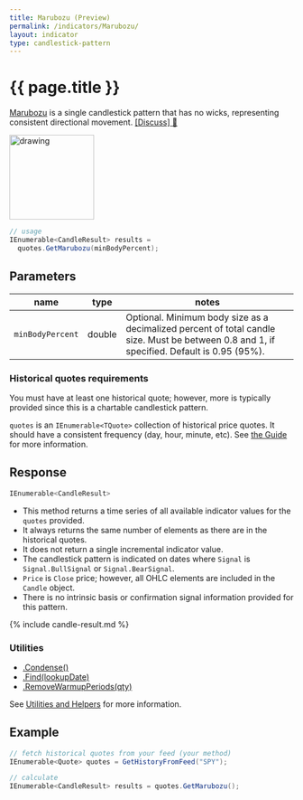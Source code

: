 ```yaml
---
title: Marubozu (Preview)
permalink: /indicators/Marubozu/
layout: indicator
type: candlestick-pattern
---
```


# {{ page.title }}

[Marubozu](https://en.wikipedia.org/wiki/Marubozu) is a single candlestick pattern that has no wicks, representing consistent directional movement.
[[Discuss] :speech_balloon:]({{site.github.repository_url}}/discussions/512 "Community discussion about this indicator")

  <img src="{{site.baseurl}}/assets/charts/Marubozu.png" alt="drawing" height="150" />

```csharp
// usage
IEnumerable<CandleResult> results =
  quotes.GetMarubozu(minBodyPercent);
```

## Parameters

| name | type | notes
| -- |-- |--
| `minBodyPercent` | double | Optional.  Minimum body size as a decimalized percent of total candle size.  Must be between 0.8 and 1, if specified.  Default is 0.95 (95%).

### Historical quotes requirements

You must have at least one historical quote; however, more is typically provided since this is a chartable candlestick pattern.

`quotes` is an `IEnumerable<TQuote>` collection of historical price quotes.  It should have a consistent frequency (day, hour, minute, etc).  See [the Guide]({{site.baseurl}}/guide/#historical-quotes) for more information.

## Response

```csharp
IEnumerable<CandleResult>
```

- This method returns a time series of all available indicator values for the `quotes` provided.
- It always returns the same number of elements as there are in the historical quotes.
- It does not return a single incremental indicator value.
- The candlestick pattern is indicated on dates where `Signal` is `Signal.BullSignal` or `Signal.BearSignal`.
- `Price` is `Close` price; however, all OHLC elements are included in the `Candle` object.
- There is no intrinsic basis or confirmation signal information provided for this pattern.

{% include candle-result.md %}

### Utilities

- [.Condense()]({{site.baseurl}}/utilities#condense)
- [.Find(lookupDate)]({{site.baseurl}}/utilities#find-indicator-result-by-date)
- [.RemoveWarmupPeriods(qty)]({{site.baseurl}}/utilities#remove-warmup-periods)

See [Utilities and Helpers]({{site.baseurl}}/utilities#utilities-for-indicator-results) for more information.

## Example

```csharp
// fetch historical quotes from your feed (your method)
IEnumerable<Quote> quotes = GetHistoryFromFeed("SPY");

// calculate
IEnumerable<CandleResult> results = quotes.GetMarubozu();
```
